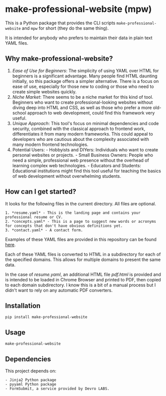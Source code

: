 # make-professional-website (mpw)

This is a Python package that provides the CLI scripts
`make-professional-website` and `mpw` for short (they do the same thing).

It is intended for anybody who prefers to maintain their data in plain text YAML files.

## Why make-professional-website?

  1. *Ease of Use for Beginners*: The simplicity of using YAML over HTML for beginners is a significant advantage. Many people find HTML daunting initially, so this package offers a simpler alternative. There is a focus on ease of use, especially for those new to coding or those who need to create simple websites quickly.
  2. *Niche Market*: There seems to be a niche market for this kind of tool. Beginners who want to create professional-looking websites without diving deep into HTML and CSS, as well as those who prefer a more old-school approach to web development, could find this framework very useful.
  3. *Unique Approach*: This tool's focus on minimal dependencies and code security, combined with the classical approach to frontend work, differentiates it from many modern frameworks. This could appeal to developers who are cautious about the complexity associated with many modern frontend technologies.
  4. Potential Users:
    - Hobbyists and DIYers: Individuals who want to create personal websites or projects.
    - Small Business Owners: People who need a simple, professional web presence without the overhead of learning complex web technologies.
    - Educators and Students: Educational institutions might find this tool useful for teaching the basics of web development without overwhelming students.

## How can I get started?

It looks for the following files in the current directory. All files are optional.

    1. *resume.yaml* - This is the landing page and contains your professional resume or CV.
    2. *concepts.yaml* - This is a page to suggest new words or acronyms for concepts that don't have obvious definitions yet.
    3. *contact.yaml* - A contact form.

Examples of these YAML files are provided in this repository can be found
[here](https://github.com/d3987ef8/make-professional-website/tree/main/examples).

Each of these YAML files is converted to HTML in a subdirectory for each of the
specified domains. This allows for multiple domains to present the same data.

In the case of *resume.yaml*, an additional HTML file *pdf.html* is provided
and is intended to be loaded in Chrome Browser and printed to PDF, then copied
to each domain subdirectory. I know this is a bit of a manual process but I
didn't want to rely on any automatic PDF converters.

## Installation

    pip install make-professional-website

## Usage

    make-professional-website

## Dependencies

This project depends on:

    - Jinja2 Python package
    - pyyaml Python package
    - FormSubmit, a service provided by Devro LABS.
